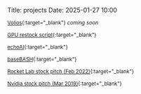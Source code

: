 Title: projects
Date: 2025-01-27 10:00

<small>[Volios](https://volios.com){:target="_blank"} <em>coming soon</em></small>

<small>[GPU restock script](https://github.com/ara0z/nvidia-rtx-5090-stock-checker){:target="_blank"}</small>

<small>[echoAI](https://imgur.com/a/3blltLI){:target="_blank"}</small>

<small>[baseBASH](https://basebash.xyz/){:target="_blank"}</small>

<small>[Rocket Lab stock pitch (Feb 2022)](https://docs.google.com/presentation/d/12aOb0Hu10oJEOfnOQ5i99fPJMAfhqKZe/edit?usp=sharing&ouid=111738084780586701251&rtpof=true&sd=true){:target="_blank"}</small>

<small>[Nvidia stock pitch (Mar 2019)](https://docs.google.com/presentation/d/1qWebdEs0p6FeiRv-d_hQSJsVpLrkImEpkOA6x9tCJ_8/edit?usp=sharing){:target="_blank"}</small>
